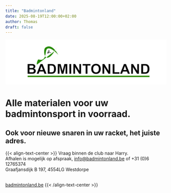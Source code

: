 ```yaml
---
title: "Badmintonland"
date: 2025-08-19T12:00:00+02:00
author: Thomas
draft: false
---
```


![Image alt](img/BadmintonLand_1219x339.jpg)
# Alle materialen voor uw badmintonsport in voorraad.
## Ook voor nieuwe snaren in uw racket, het juiste adres.

{{< align-text-center >}}
Vraag binnen de club naar Harry.<br>
Afhalen is mogelijk op afspraak, info@badmintonland.be of +31 (0)6 12765374<br>
Graafjansdijk B 197, 4554LG Westdorpe<br><br>

<a href="https://badmintonland.be" target="_new" rel="noopener noreferrer">badmintonland.be</a>
{{< /align-text-center >}}
